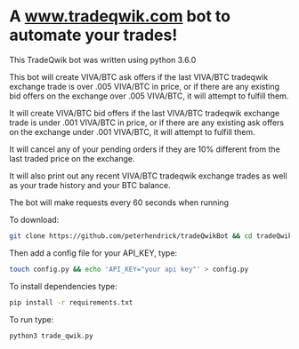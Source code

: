 A www.tradeqwik.com bot to automate your trades!
=======

This TradeQwik bot was written using python 3.6.0

This bot will create VIVA/BTC ask offers if the last VIVA/BTC tradeqwik exchange trade is over .005 VIVA/BTC in price,
or if there are any existing bid offers on the exchange over .005 VIVA/BTC, it will attempt to fulfill them.

It will create VIVA/BTC bid offers if the last VIVA/BTC tradeqwik exchange trade is under .001 VIVA/BTC in price,
or if there are any existing ask offers on the exchange under .001 VIVA/BTC, it will attempt to fulfill them.

It will cancel any of your pending orders if they are 10% different from the last traded price on the exchange.

It will also print out any recent VIVA/BTC tradeqwik exchange trades as well as your trade history and your BTC balance.

The bot will make requests every 60 seconds when running


To download:

```bash
git clone https://github.com/peterhendrick/tradeQwikBot && cd tradeQwikBot
```

Then add a config file for your API_KEY, type:

```bash
touch config.py && echo 'API_KEY="your api key"' > config.py
```

To install dependencies type:

```bash
pip install -r requirements.txt
```

To run type:

```bash
python3 trade_qwik.py
```
